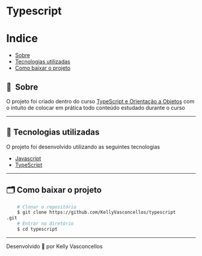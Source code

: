 # Typescript

# Indice

- [Sobre](#-sobre)
- [Tecnologias utilizadas](#-tecnologias-utilizadas)
- [Como baixar o projeto](#-como-baixar-o-projeto)

## 🔖&nbsp; Sobre

O projeto foi criado dentro do curso [ TypeScript e Orientação a Objetos](https://www.udemy.com) com o intuito de colocar em prática todo conteúdo estudado durante o curso

---

## 🚀 Tecnologias utilizadas

O projeto foi desenvolvido utilizando as seguintes tecnologias

- [Javascript](https://developer.mozilla.org/pt-BR/docs/Web/JavaScript)
- [TypeScript](https://www.typescriptlang.org/)

---

## 🗂 Como baixar o projeto

```bash
    # Clonar o repositório
    $ git clone https://github.com/KellyVasconcellos/typescript
.git
    # Entrar no diretório
    $ cd typescript

```

---

Desenvolvido 💜 por Kelly Vasconcellos
